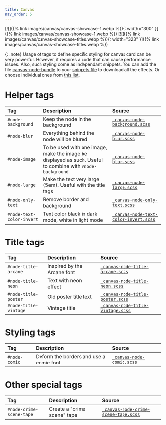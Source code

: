 ```yaml
---
title: Canvas
nav_order: 5
---
```


[![]({% link images/canvas/canvas-showcase-1.webp %}){: width="300" }]({% link images/canvas/canvas-showcase-1.webp %})
[![]({% link images/canvas/canvas-showcase-titles.webp %}){: width="323" }]({% link images/canvas/canvas-showcase-titles.webp %})

{: .note}
Usage of tags to define specific styling for canvas card can be very powerful. However, it requires a code that can cause performance issues. Also, such styling come as independant snippets. You can add the file [canvas-node-bundle](https://github.com/ElsaTam/obsidian-fancy-a-story/blob/main/css/canvas/canvas-node-bundle.css) to your [snippets file](https://help.obsidian.md/Extending+Obsidian/CSS+snippets) to download all the effects. Or choose individual ones from [this list](https://github.com/ElsaTam/obsidian-fancy-a-story/tree/main/css/canvas).

# Helper tags

| Tag   | Description | Source |
|:------|:------------|:-------|
| `#node-background` | Keep the node in the background | [`_canvas-node-background.scss`](https://github.com/ElsaTam/obsidian-fancy-a-story/blob/main/snippets/canvas/_canvas-node-background.scss) |
| `#node-blur` | Everything behind the node will be blured | [`_canvas-node-blur.scss`](https://github.com/ElsaTam/obsidian-fancy-a-story/blob/main/snippets/canvas/_canvas-node-blur.scss) |
| `#node-image` | To be used with one image, make the image be displayed as such. Useful to combine with `#node-background` | [`_canvas-node-blur.scss`](https://github.com/ElsaTam/obsidian-fancy-a-story/blob/main/snippets/canvas/_canvas-node-blur.scss) |
| `#node-large` | Make the text very large (5em). Useful with the title tags | [`_canvas-node-large.scss`](https://github.com/ElsaTam/obsidian-fancy-a-story/blob/main/snippets/canvas/_canvas-node-large.scss) |
| `#node-only-text` | Remove border and background | [`_canvas-node-only-text.scss`](https://github.com/ElsaTam/obsidian-fancy-a-story/blob/main/snippets/canvas/_canvas-node-only-text.scss) |
| `#node-text-color-invert` | Text color black in dark mode, white in light mode | [`_canvas-node-text-color-invert.scss`](https://github.com/ElsaTam/obsidian-fancy-a-story/blob/main/snippets/canvas/_canvas-node-text-color-invert.scss) |

# Title tags

| Tag   | Description | Source |
|:------|:------------|:-------|
| `#node-title-arcane` | Inspired by the Arcane font | [`_canvas-node-title-arcane.scss`](https://github.com/ElsaTam/obsidian-fancy-a-story/blob/main/snippets/canvas/_canvas-node-title-arcane.scss) |
| `#node-title-neon` | Text with neon effect | [`_canvas-node-title-neon.scss`](https://github.com/ElsaTam/obsidian-fancy-a-story/blob/main/snippets/canvas/_canvas-node-title-neon.scss) |
| `#node-title-poster` | Old poster title text | [`_canvas-node-title-poster.scss`](https://github.com/ElsaTam/obsidian-fancy-a-story/blob/main/snippets/canvas/_canvas-node-title-poster.scss) |
| `#node-title-vintage` | Vintage title | [`_canvas-node-title-vintage.scss`](https://github.com/ElsaTam/obsidian-fancy-a-story/blob/main/snippets/canvas/_canvas-node-title-vintage.scss) |

# Styling tags

| Tag   | Description | Source |
|:------|:------------|:-------|
| `#node-comic` | Deform the borders and use a comic font | [`_canvas-node-comic.scss`](https://github.com/ElsaTam/obsidian-fancy-a-story/blob/main/snippets/canvas/_canvas-node-comic.scss) |

# Other special tags

| Tag   | Description | Source |
|:------|:------------|:-------|
| `#node-crime-scene-tape` | Create a "crime scene" tape | [`_canvas-node-crime-scene-tape.scss`](https://github.com/ElsaTam/obsidian-fancy-a-story/blob/main/snippets/canvas/_canvas-node-crime-scene-tape.scss) |